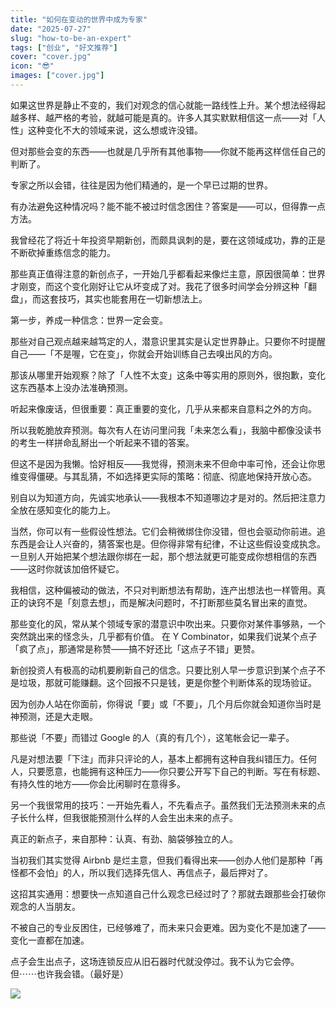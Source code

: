 ```yaml
---
title: "如何在变动的世界中成为专家"
date: "2025-07-27"
slug: "how-to-be-an-expert"
tags: ["创业", "好文推荐"]
cover: "cover.jpg"
icon: "😎"
images: ["cover.jpg"]
---
```

如果这世界是静止不变的，我们对观念的信心就能一路线性上升。某个想法经得起越多样、越严格的考验，就越可能是真的。许多人其实默默相信这一点——对「人性」这种变化不大的领域来说，这么想或许没错。



但对那些会变的东西——也就是几乎所有其他事物——你就不能再这样信任自己的判断了。



专家之所以会错，往往是因为他们精通的，是一个早已过期的世界。



有办法避免这种情况吗？能不能不被过时信念困住？答案是——可以，但得靠一点方法。



我曾经花了将近十年投资早期新创，而颇具讽刺的是，要在这领域成功，靠的正是不断砍掉重练信念的能力。



那些真正值得注意的新创点子，一开始几乎都看起来像烂主意，原因很简单：世界才刚变，而这个变化刚好让它从坏变成了对。我花了很多时间学会分辨这种「翻盘」，而这套技巧，其实也能套用在一切新想法上。



第一步，养成一种信念：世界一定会变。



那些对自己观点越来越笃定的人，潜意识里其实是认定世界静止。只要你不时提醒自己——「不是喔，它在变」，你就会开始训练自己去嗅出风的方向。



那该从哪里开始观察？除了「人性不太变」这条中等实用的原则外，很抱歉，变化这东西基本上没办法准确预测。



听起来像废话，但很重要：真正重要的变化，几乎从来都来自意料之外的方向。



所以我乾脆放弃预测。每次有人在访问里问我「未来怎么看」，我脑中都像没读书的考生一样拼命乱掰出一个听起来不错的答案。



但这不是因为我懒。恰好相反——我觉得，预测未来不但命中率可怜，还会让你思维变得僵硬。与其乱猜，不如选择更实际的策略：彻底、彻底地保持开放心态。



别自以为知道方向，先诚实地承认——我根本不知道哪边才是对的。然后把注意力全放在感知变化的能力上。



当然，你可以有一些假设性想法。它们会稍微绑住你没错，但也会驱动你前进。追东西是会让人兴奋的，猜答案也是。但你得非常有纪律，不让这些假设变成执念。
一旦别人开始把某个想法跟你绑在一起，那个想法就更可能变成你想相信的东西——这时你就该加倍怀疑它。



我相信，这种偏被动的做法，不只对判断想法有帮助，连产出想法也一样管用。真正的诀窍不是「刻意去想」，而是解决问题时，不打断那些莫名冒出来的直觉。



那些变化的风，常从某个领域专家的潜意识中吹出来。只要你对某件事够熟，一个突然跳出来的怪念头，几乎都有价值。
在 Y Combinator，如果我们说某个点子「疯了点」，那通常是称赞——搞不好还比「这点子不错」更赞。



新创投资人有极高的动机要刷新自己的信念。只要比别人早一步意识到某个点子不是垃圾，那就可能赚翻。这个回报不只是钱，更是你整个判断体系的现场验证。



因为创办人站在你面前，你得说「要」或「不要」，几个月后你就会知道你当时是神预测，还是大走眼。



那些说「不要」而错过 Google 的人（真的有几个），这笔帐会记一辈子。



凡是对想法要「下注」而非只评论的人，基本上都拥有这种自我纠错压力。任何人，只要愿意，也能拥有这种压力——你只要公开写下自己的判断。写在有标题、有持久性的地方——你会比闲聊时在意得多。



另一个我很常用的技巧：一开始先看人，不先看点子。虽然我们无法预测未来的点子长什么样，但我很能预测什么样的人会生出未来的点子。



真正的新点子，来自那种：认真、有劲、脑袋够独立的人。



当初我们其实觉得 Airbnb 是烂主意，但我们看得出来——创办人他们是那种「再怪都不会怕」的人，所以我们选择先信人、再信点子，最后押对了。



这招其实通用：想要快一点知道自己什么观念已经过时了？那就去跟那些会打破你观念的人当朋友。



不被自己的专业反困住，已经够难了，而未来只会更难。因为变化不是加速了——变化一直都在加速。



点子会生出点子，这场连锁反应从旧石器时代就没停过。我不认为它会停。
但⋯⋯也许我会错。（最好是）




![](https://prod-files-secure.s3.us-west-2.amazonaws.com/112d0858-5090-4d34-a606-b75eb8d65fd2/46476355-9cf3-4e99-9b7a-3531bc426380/1000202064.png?X-Amz-Algorithm=AWS4-HMAC-SHA256&X-Amz-Content-Sha256=UNSIGNED-PAYLOAD&X-Amz-Credential=ASIAZI2LB466ZO2FECKA%2F20250925%2Fus-west-2%2Fs3%2Faws4_request&X-Amz-Date=20250925T043549Z&X-Amz-Expires=3600&X-Amz-Security-Token=IQoJb3JpZ2luX2VjEN%2F%2F%2F%2F%2F%2F%2F%2F%2F%2F%2FwEaCXVzLXdlc3QtMiJHMEUCIEGW8xEQ0IevoYjf8299HLgKZ39NQ3rn1p1imh%2FoRVoPAiEAuXRvTOZ9kZfdb1w1AxHv4iUZQjyP1nRJXG4zdJWVzHAq%2FwMIaBAAGgw2Mzc0MjMxODM4MDUiDIGNsUG1luO5VC1OvyrcA0q%2BV5CimmOgw%2Boi5LIgdbUgIzOMXdnR9vZOfmZptElcwCK4qUI58QJ5jPnMLh1if3yKhamGxPMcypv7SGOgdkHb%2B9RczFxmGuqMCjnzB%2BVYey8YgeD1fOH%2FyhCzKlFgb9KIuzQ1A8eQ4pUr%2FqGr5BJh%2B%2FxGHsiqmGB%2FYAoJVBUZtp7kO%2F4sd6Q9c%2BT%2Fjuam8QugNZyd3DZvzjy7eTf2cFcVRQeG1eju8EPmAkaiICcVBDB7wowwfrW9IKwVjjAcpJ%2FMOjZH8uZIEY0YOMlxJkzPIa7OhBDnd8zN2Ctvffy%2FP0mQHQ8WINMrzqdyBV1oDxf91WMa7xl5qsCENsrgdFyK68Ihp01kZnDfsZRHUECvhrOVhd%2B9bF3u%2BId8k4xgrJzdD51imc1THv9Rs%2BdxOSI%2BgHhZrbLGpJEJ0StG0%2BLIwyfGtZ7RPh1v8M%2BupaBeEe6G8z2c3S9R0WCgfE1SWrhE7hNq%2BXJpm9b9n1Z9O8DKOkC7VA3SV6m11HOPhXIm319iyG%2BEItHHs7byvKJ3t1RUXG6391rjlYxY7DgP%2FlVb3Hxm2%2B%2BvHA4TNTZz8%2FJn3naJZgCgyhPF4HAmAZLk%2FTbuocpa5lcQzCSnXT%2BGi92szQgt9P41jfyQnqXnMKvn0cYGOqUBHXPE75DKUjkHfki0pas39wJslW2a7%2FoYxSQBQ95IQNd5OSEWdSYFNgiwjyrLpLizCJ6LYEHChRVk5ZjrZb8k%2FLqOw0td%2BbtZ5zB9DMBJIad3U6wLGRM1ToCV%2FXJniWqeWk0UpgkdRDnMY6MnV4eVMyYWa4tqQbr5fO2JKLUMPdRennDn1m0uPE4BKM73Fp%2BJPAfZPbuEhJWGkb8U7KvXVeHn%2BWC3&X-Amz-Signature=d7957eadd668dece79107a960161fcfbaa026f496051f03ea7bea33da65b5f27&X-Amz-SignedHeaders=host&x-amz-checksum-mode=ENABLED&x-id=GetObject)

